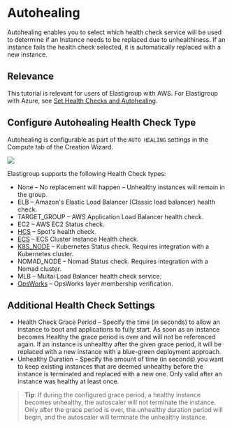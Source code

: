 # Autohealing

Autohealing enables you to select which health check service will be used to determine if an Instance needs to be replaced due to unhealthiness. If an instance fails the health check selected, it is automatically replaced with a new instance.

## Relevance

This tutorial is relevant for users of Elastigroup with AWS. For Elastigroup with Azure, see [Set Health Checks and Autohealing](elastigroup/tutorials-azure/set-health-checks-and-autohealing).

## Configure Autohealing Health Check Type

Autohealing is configurable as part of the `AUTO HEALING` settings in the Compute tab of the Creation Wizard.

<img src="/elastigroup/_media/compute-autohealing-01.png" />

Elastigroup supports the following Health Check types:

- None – No replacement will happen – Unhealthy instances will remain in the group.
- ELB – Amazon's Elastic Load Balancer (Classic load balancer) health check.
- TARGET_GROUP – AWS Application Load Balancer health check.
- EC2 – AWS EC2 Status check.
- [HCS](elastigroup/tools-integrations/custom-health-check-service) – Spot's health check.
- [ECS](elastigroup/tutorials/configure-health-checks-and-autohealing) – ECS Cluster Instance Health check.
- [K8S_NODE](elastigroup/tools-integrations/kubernetes-with-elastigroup/configure-autohealing-for-kubernetes) – Kubernetes Status check. Requires integration with a Kubernetes cluster.
- NOMAD_NODE – Nomad Status check. Requires integration with a Nomad cluster.
- MLB – Multai Load Balancer health check service.
- [OpsWorks](elastigroup/tools-integrations/opsworks/opsworks-autohealing) – OpsWorks layer membership verification.

## Additional Health Check Settings

- Health Check Grace Period – Specify the time (in seconds) to allow an instance to boot and applications to fully start. As soon as an instance becomes Healthy the grace period is over and will not be referenced again. If an instance is unhealthy after the given grace period, it will be replaced with a new instance with a blue-green deployment approach.
- Unhealthy Duration – Specify the amount of time (in seconds) you want to keep existing instances that are deemed unhealthy before the instance is terminated and replaced with a new one. Only valid after an instance was healthy at least once.

> **Tip**: If during the configured grace period, a healthy instance becomes unhealthy, the autoscaler will not terminate the instance. Only after the grace period is over, the unhealthy duration period will begin, and the autoscaler will terminate the unhealthy instance.

